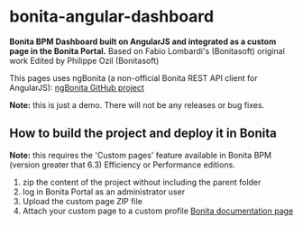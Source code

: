 bonita-angular-dashboard
========================
**Bonita BPM Dashboard built on AngularJS and integrated as a custom page in the Bonita Portal.**
Based on Fabio Lombardi's (Bonitasoft) original work
Edited by Philippe Ozil (Bonitasoft)

This pages uses ngBonita (a non-official Bonita REST API client for AngularJS):
[ngBonita GitHub project](https://github.com/rodriguelegall/ngBonita)

**Note:** this is just a demo. There will not be any releases or bug fixes.


## How to build the project and deploy it in Bonita
**Note:** this requires the 'Custom pages' feature available in Bonita BPM (version greater that 6.3) Efficiency or Performance editions.

1. zip the content of the project without including the parent folder
2. log in Bonita Portal as an administrator user
3. Upload the custom page ZIP file
4. Attach your custom page to a custom profile  [Bonita documentation page](http://documentation.bonitasoft.com/custom-pages)

